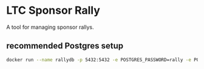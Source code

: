 # LTC Sponsor Rally

A tool for managing sponsor rallys.

## recommended Postgres setup

```bash
docker run --name rallydb -p 5432:5432 -e POSTGRES_PASSWORD=rally -e POSTGRES_USER=rally -d postgres:11
```
